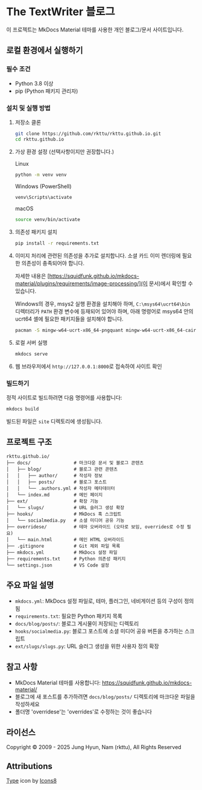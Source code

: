 # The TextWriter 블로그

이 프로젝트는 MkDocs Material 테마를 사용한 개인 블로그/문서 사이트입니다.

## 로컬 환경에서 실행하기

### 필수 조건

- Python 3.8 이상
- pip (Python 패키지 관리자)

### 설치 및 실행 방법

1. 저장소 클론

   ```bash
   git clone https://github.com/rkttu/rkttu.github.io.git
   cd rkttu.github.io
   ```

1. 가상 환경 설정 (선택사항이지만 권장합니다.)

   Linux

   ```bash
   python -m venv venv
   ```

   Windows (PowerShell)

   ``` powershell
   venv\Scripts\activate
   ```

   macOS

   ```bash
   source venv/bin/activate
   ```

1. 의존성 패키지 설치

   ```bash
   pip install -r requirements.txt
   ```

1. 이미지 처리에 관련된 의존성을 추가로 설치합니다. 소셜 카드 이미 렌더링에 필요한 의존성이 충족되어야 합니다.

   자세한 내용은 [https://squidfunk.github.io/mkdocs-material/plugins/requirements/image-processing/](이 문서)에서 확인할 수 있습니다.

   Windows의 경우, msys2 실행 환경을 설치해아 하며, `C:\msys64\ucrt64\bin` 디렉터리가 `PATH` 환경 변수에 등재되어 있어야 하며, 아래 명령어로 msys64 안의 ucrt64 셸에 필요한 패키지들을 설치해야 합니다.

   ```bash
   pacman -S mingw-w64-ucrt-x86_64-pngquant mingw-w64-ucrt-x86_64-cairo mingw-w64-ucrt-x86_64-ca-certificates
   ```

1. 로컬 서버 실행

   ```bash
   mkdocs serve
   ```

1. 웹 브라우저에서 `http://127.0.0.1:8000`로 접속하여 사이트 확인

### 빌드하기

정적 사이트로 빌드하려면 다음 명령어를 사용합니다:

```bash
mkdocs build
```

빌드된 파일은 `site` 디렉토리에 생성됩니다.

## 프로젝트 구조

```text
rkttu.github.io/
├── docs/                # 마크다운 문서 및 블로그 콘텐츠
│   ├── blog/            # 블로그 관련 콘텐츠
│   │   ├── author/      # 작성자 정보
│   │   ├── posts/       # 블로그 포스트
│   │   └── .authors.yml # 작성자 메타데이터
│   └── index.md         # 메인 페이지
├── ext/                 # 확장 기능
│   └── slugs/           # URL 슬러그 생성 확장
├── hooks/               # MkDocs 훅 스크립트
│   └── socialmedia.py   # 소셜 미디어 공유 기능
├── overridese/          # 테마 오버라이드 (오타로 보임, overrides로 수정 필요)
│   └── main.html        # 메인 HTML 오버라이드
├── .gitignore           # Git 제외 파일 목록
├── mkdocs.yml           # MkDocs 설정 파일
├── requirements.txt     # Python 의존성 패키지
└── settings.json        # VS Code 설정
```

## 주요 파일 설명

- `mkdocs.yml`: MkDocs 설정 파일로, 테마, 플러그인, 네비게이션 등의 구성이 정의됨
- `requirements.txt`: 필요한 Python 패키지 목록
- `docs/blog/posts/`: 블로그 게시물이 저장되는 디렉토리
- `hooks/socialmedia.py`: 블로그 포스트에 소셜 미디어 공유 버튼을 추가하는 스크립트
- `ext/slugs/slugs.py`: URL 슬러그 생성을 위한 사용자 정의 확장

## 참고 사항

- MkDocs Material 테마를 사용합니다: https://squidfunk.github.io/mkdocs-material/
- 블로그에 새 포스트를 추가하려면 `docs/blog/posts/` 디렉토리에 마크다운 파일을 작성하세요
- 폴더명 'overridese'는 'overrides'로 수정하는 것이 좋습니다

## 라이선스

Copyright &copy; 2009 - 2025 Jung Hyun, Nam (rkttu), All Rights Reserved

## Attributions

[Type](https://icons8.com/icon/U1saOfjsG36Z/type) icon by [Icons8](https://icons8.com)
